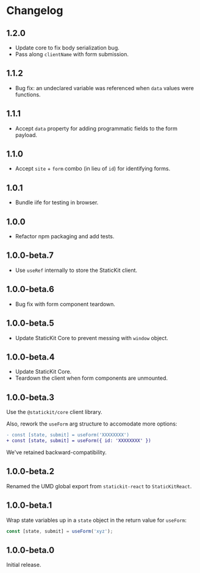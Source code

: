 # Changelog

## 1.2.0

- Update core to fix body serialization bug.
- Pass along `clientName` with form submission.

## 1.1.2

- Bug fix: an undeclared variable was referenced when `data` values were functions.

## 1.1.1

- Accept `data` property for adding programmatic fields to the form payload.

## 1.1.0

- Accept `site` + `form` combo (in lieu of `id`) for identifying forms.

## 1.0.1

- Bundle iife for testing in browser.

## 1.0.0

- Refactor npm packaging and add tests.

## 1.0.0-beta.7

- Use `useRef` internally to store the StaticKit client.

## 1.0.0-beta.6

- Bug fix with form component teardown.

## 1.0.0-beta.5

- Update StaticKit Core to prevent messing with `window` object.

## 1.0.0-beta.4

- Update StaticKit Core.
- Teardown the client when form components are unmounted.

## 1.0.0-beta.3

Use the `@statickit/core` client library.

Also, rework the `useForm` arg structure to accomodate more options:

```diff
- const [state, submit] = useForm('XXXXXXXX')
+ const [state, submit] = useForm({ id: 'XXXXXXXX' })
```

We've retained backward-compatibility.

## 1.0.0-beta.2

Renamed the UMD global export from `statickit-react` to `StaticKitReact`.

## 1.0.0-beta.1

Wrap state variables up in a `state` object in the return value for `useForm`:

```javascript
const [state, submit] = useForm('xyz');
```

## 1.0.0-beta.0

Initial release.
